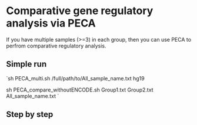 # Comparative gene regulatory analysis via PECA

If you have multiple samples (>=3) in each group, then you can use PECA to perfrom comparative regulatory analysis.
## Simple run
`sh PECA_multi.sh /full/path/to/All_sample_name.txt hg19 
 
 sh PECA_compare_withoutENCODE.sh Group1.txt Group2.txt All_sample_name.txt
 `
## Step by step
